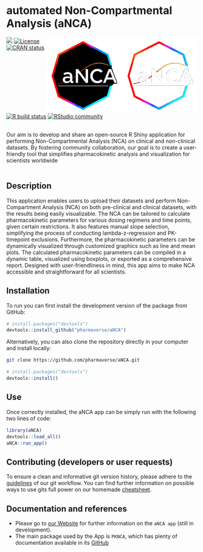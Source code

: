 # automated Non-Compartmental Analysis (aNCA)  
<img src='inst/shiny/www/images/aNCA_logo_bbg.png#gh-dark-mode-only' align="right" alt="aNCA logo dark bg" height="200" style="float:right; height:200px;">
<img src="inst/shiny/www/images/aNCA_logo_wbg.png#gh-light-mode-only" align="right" alt="aNCA logo light bg" height="200" style="float:right; height:200px;">


<!-- badges: start -->
[<img src="http://pharmaverse.org/shields/aNCA.svg">](https://pharmaverse.org)
[![License](https://img.shields.io/badge/License-Apache_2.0-blue.svg)](https://opensource.org/licenses/Apache-2.0)
[![CRAN status](https://www.r-pkg.org/badges/version/aNCA)](https://CRAN.R-project.org/package=aNCA)
[![R build status](https://github.com/rstudio/shiny/actions/workflows/R-CMD-check.yaml/badge.svg)](https://github.com/rstudio/shiny/actions)
[![RStudio community](https://img.shields.io/badge/community-shiny-blue?style=social&logo=rstudio&logoColor=75AADB)](https://forum.posit.co/new-topic?category=shiny&tags=shiny)
<!-- badges: end -->

<br/> 
Our aim is to develop and share an open-source R Shiny application for performing Non-Compartmental Analysis (NCA) on clinical and non-clinical datasets. By fostering community collaboration, our goal is to create a user-friendly tool that simplifies pharmacokinetic analysis and visualization for scientists worldwide
<br/> 
<br/> 

## Description

This application enables users to upload their datasets and perform Non-Compartment Analysis (NCA) on both pre-clinical and clinical datasets, with the results being easily visualizable. The NCA can be tailored to calculate pharmacokinetic parameters for various dosing regimens and time points, given certain restrictions. It also features manual slope selection, simplifying the process of conducting lambda-z-regression and PK-timepoint exclusions. Furthermore, the pharmacokinetic parameters can be dynamically visualized through customized graphics such as line and mean plots. The calculated pharmacokinetic parameters can be compiled in a dynamic table, visualized using boxplots, or exported as a comprehensive report. Designed with user-friendliness in mind, this app aims to make NCA accessible and straightforward for all scientists.



## Installation

To run you can first install the development version of the package from GitHub:

```r
# install.packages("devtools")
devtools::install_github("pharmaverse/aNCA")
```

Alternatively, you can also clone the repository directly in your computer and install locally:

``` sh
git clone https://github.com/pharmaverse/aNCA.git
```
``` r
# install.packages("devtools")
devtools::install()
```


## Use

Once correctly installed, the aNCA app can be simply run with the following two lines of code:

``` r
library(aNCA)
devtools::load_all()
aNCA::run_app()
```



## Contributing (developers or user requests)

To ensure a clean and informative git version history, please adhere to the [guidelines](man/GUIDELINES.md) of our git workflow. You can find further information on possible ways to use gits full power on our homemade [cheatsheet](man/GIT-CHEATSHEET.md).


## Documentation and references

* Please go to [our Website](https://pharmaverse.github.io/aNCA/) for further information on the `aNCA app` (still in development).
* The main package used by the App is `PKNCA`, which has plenty of documentation available in its [GitHub](https://github.com/billdenney/pknca)


<!-- 

## Getting started

You may have realised this template... doesn't contain an app template. That is 
due to the different tools available, and knowledge that there is a lot of 
diversity in how people make shiny apps.

We have though applied a RocheMeta file (see `project_metadata.yaml`), which will 
be used to index your app against our database of apps and packages. Please do 
look at that file and fill in the fields.

### Shiny frameworks

The easiest way to get started is via the very simple shiny app built into Rstudio. 
To start that, click new in Rstudio, and select `Shiny Web App`.

If your app is likely to grow - it is strongly recommended to look at Shiny 
Modules. 

There are two common frameworks for structuring a more advanced app. The 
more familiar would be [`golem`]() which structures a shiny app around the ideas
that inform an R package. 
[`rhino`](https://appsilon.github.io/rhino/) introduces concepts that might be 
new to many R developers, but can be 
seen as the 'most robust, but also more intensive' way to construct an app.

### Shiny tools at Roche

The following R packages exist to help you develop your shiny apps.

* RocheLogin: This R package can help you add Roche google authentication to your app
* RocheData: Do not bundle patient data into your apps - RocheData makes it easy to query Roche databases.
* ShinyCohortBuilder: Powerful tools to build filter panels that work across relational tables
* RocheDeploy: This package is optimized to push apps to the Apollo Connect server

## Sharing your work

A `project_metadata.yaml` file has been added by default to your repo to index your 
project and find it through RocheMeta REST API (https://connect.apollo.roche.com/RocheMetaAPI/). 
You can visit [`RocheMeta documentation`](https://go.roche.com/RocheMeta) to learn how to fill correctly the file. 

Some basic tags (`R`, `Shiny`) have been added as default to your `project_metadata.yaml` and the 
lifecycle stages have been set to `experimental` and `active development`. 

Tags help to find easily your project through an API. Tag your project with more tags! If you are not sure which other tags to use () you can use `RocheMeta::suggest_tags()` function.

## License

The shiny package as a whole is licensed under the GPLv3. See the [LICENSE](LICENSE) file for more details.

## R version support

This Shiny application is supported on the latest release version of R, as well as the previous four minor release versions of R. For example, if the latest release R version is 4.1, then that version is supported, as well as 4.0, 3.6, 3.5, and 3.4.

-->

